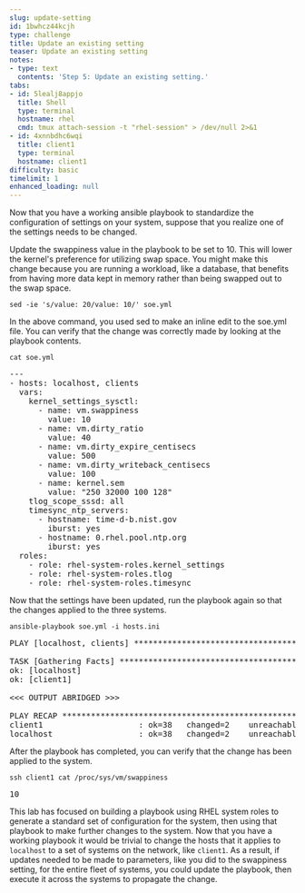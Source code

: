 ```yaml
---
slug: update-setting
id: 1bwhcz44kcjh
type: challenge
title: Update an existing setting
teaser: Update an existing setting
notes:
- type: text
  contents: 'Step 5: Update an existing setting.'
tabs:
- id: 5lealj8appjo
  title: Shell
  type: terminal
  hostname: rhel
  cmd: tmux attach-session -t "rhel-session" > /dev/null 2>&1
- id: 4xnnbdhc6wqi
  title: client1
  type: terminal
  hostname: client1
difficulty: basic
timelimit: 1
enhanced_loading: null
---
```

Now that you have a working ansible playbook to standardize the configuration of settings on your system, suppose that you realize one of the settings needs to be changed.

Update the swappiness value in the playbook to be set to 10. This will lower the kernel's preference for utilizing swap space. You might make this change because you are running a workload, like a database, that benefits from having more data kept in memory rather than being swapped out to the swap space.

```bash,run
sed -ie 's/value: 20/value: 10/' soe.yml
```

In the above command, you used sed to make an inline edit to the soe.yml file. You can verify that the change was correctly made by looking at the playbook contents.

```bash,run
cat soe.yml
```

<pre>
---
- hosts: localhost, clients
  vars:
    kernel_settings_sysctl:
      - name: vm.swappiness
        value: 10
      - name: vm.dirty_ratio
        value: 40
      - name: vm.dirty_expire_centisecs
        value: 500
      - name: vm.dirty_writeback_centisecs
        value: 100
      - name: kernel.sem
        value: "250 32000 100 128"
    tlog_scope_sssd: all
    timesync_ntp_servers:
      - hostname: time-d-b.nist.gov
        iburst: yes
      - hostname: 0.rhel.pool.ntp.org
        iburst: yes
  roles:
    - role: rhel-system-roles.kernel_settings
    - role: rhel-system-roles.tlog
    - role: rhel-system-roles.timesync
</pre>

Now that the settings have been updated, run the playbook again so that the changes applied to the three systems.

```bash,run
ansible-playbook soe.yml -i hosts.ini
```

<pre>
PLAY [localhost, clients] **********************************************************************************************************************

TASK [Gathering Facts] *************************************************************************************************************************
ok: [localhost]
ok: [client1]

<<< OUTPUT ABRIDGED >>>

PLAY RECAP ***************************************************************************************************
client1                    : ok=38   changed=2    unreachable=0    failed=0    skipped=31   rescued=0    ignored=0
localhost                  : ok=38   changed=2    unreachable=0    failed=0    skipped=31   rescued=0    ignored=0
</pre>

After the playbook has completed, you can verify that the change has been applied to the system.

```bash,run
ssh client1 cat /proc/sys/vm/swappiness
```

<pre>
10
</pre>
This lab has focused on building a playbook using RHEL system roles to generate a standard set of configuration for the system, then using that playbook to make further changes to the system. Now that you have a working playbook it would be trivial to change the hosts that it applies to `localhost` to a set of systems on the network, like `client1`. As a result, if updates needed to be made to parameters, like you did to the swappiness setting, for the entire fleet of systems, you could update the playbook, then execute it across the systems to propagate the change.